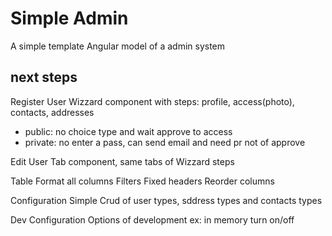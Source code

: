 # Simple Admin

A simple template Angular model of a admin system

## next steps
Register User
Wizzard component with steps: profile, access(photo), contacts, addresses
- public: no choice type and wait approve to access
- private: no enter a pass, can send email and need pr not of approve

Edit User
Tab component, same tabs of Wizzard steps 

Table
Format all columns
Filters
Fixed headers
Reorder columns

Configuration
Simple Crud of user types, sddress types and contacts types

Dev Configuration
Options of development ex: in memory turn on/off
